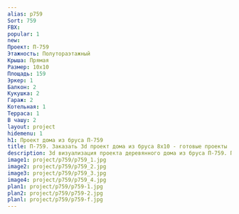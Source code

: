 ```yaml
---
alias: p759
Sort: 759
FBX: 
popular: 1
new: 
Проект: П-759
Этажность: Полутораэтажный
Крыша: Прямая
Размер: 10х10
Площадь: 159
Эркер: 1
Балкон: 2
Кукушка: 2
Гараж: 2
Котельная: 1
Терраса: 1
В чашу: 2
layout: project
hidemenu: 1
h1: Проект дома из бруса П-759
title: П-759. Заказать 3d проект дома из бруса 8х10 - готовые проекты
description: 3d визуализация проекта деревянного дома из бруса П-759. Площадь 159 м2, размер 8х10. Вы можете внести любые изменения в проект.
image1: project/p759/p759_1.jpg
image2: project/p759/p759_2.jpg
image3: project/p759/p759_3.jpg
image4: project/p759/p759_4.jpg
plan1: project/p759/p759-1.jpg
plan2: project/p759/p759-2.jpg
planl: project/p759/p759-f.jpg
---
```

